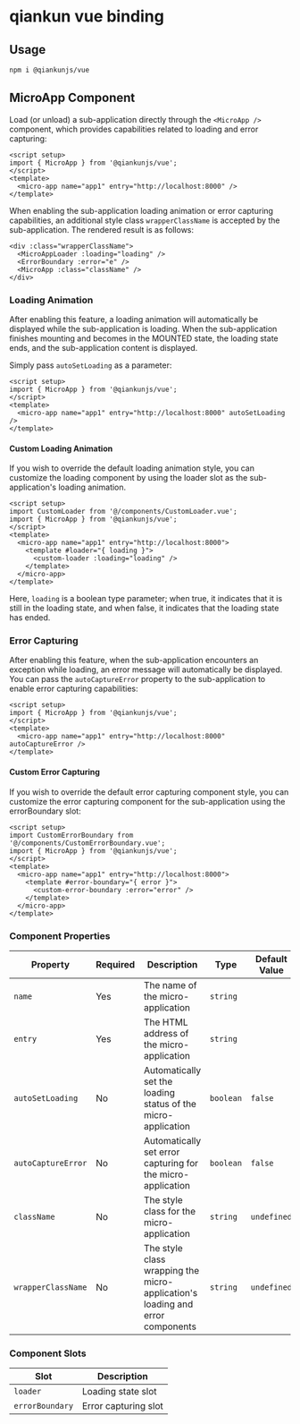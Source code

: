 # qiankun vue binding

## Usage

```bash
npm i @qiankunjs/vue
```

## MicroApp Component

Load (or unload) a sub-application directly through the `<MicroApp />` component, which provides capabilities related to loading and error capturing:

```vue
<script setup>
import { MicroApp } from '@qiankunjs/vue';
</script>
<template>
  <micro-app name="app1" entry="http://localhost:8000" />
</template>
```

When enabling the sub-application loading animation or error capturing capabilities, an additional style class `wrapperClassName` is accepted by the sub-application. The rendered result is as follows:

```vue
<div :class="wrapperClassName">
  <MicroAppLoader :loading="loading" />
  <ErrorBoundary :error="e" />
  <MicroApp :class="className" />
</div>
```

### Loading Animation

After enabling this feature, a loading animation will automatically be displayed while the sub-application is loading. When the sub-application finishes mounting and becomes in the MOUNTED state, the loading state ends, and the sub-application content is displayed.

Simply pass `autoSetLoading` as a parameter:

```vue
<script setup>
import { MicroApp } from '@qiankunjs/vue';
</script>
<template>
  <micro-app name="app1" entry="http://localhost:8000" autoSetLoading />
</template>
```

#### Custom Loading Animation

If you wish to override the default loading animation style, you can customize the loading component by using the loader slot as the sub-application's loading animation.

```vue
<script setup>
import CustomLoader from '@/components/CustomLoader.vue';
import { MicroApp } from '@qiankunjs/vue';
</script>
<template>
  <micro-app name="app1" entry="http://localhost:8000">
    <template #loader="{ loading }">
      <custom-loader :loading="loading" />
    </template>
  </micro-app>
</template>
```

Here, `loading` is a boolean type parameter; when true, it indicates that it is still in the loading state, and when false, it indicates that the loading state has ended.

### Error Capturing

After enabling this feature, when the sub-application encounters an exception while loading, an error message will automatically be displayed. You can pass the `autoCaptureError` property to the sub-application to enable error capturing capabilities:

```vue
<script setup>
import { MicroApp } from '@qiankunjs/vue';
</script>
<template>
  <micro-app name="app1" entry="http://localhost:8000" autoCaptureError />
</template>
```

#### Custom Error Capturing

If you wish to override the default error capturing component style, you can customize the error capturing component for the sub-application using the errorBoundary slot:

```vue
<script setup>
import CustomErrorBoundary from '@/components/CustomErrorBoundary.vue';
import { MicroApp } from '@qiankunjs/vue';
</script>
<template>
  <micro-app name="app1" entry="http://localhost:8000">
    <template #error-boundary="{ error }">
      <custom-error-boundary :error="error" />
    </template>
  </micro-app>
</template>
```

### Component Properties

| Property | Required | Description | Type | Default Value |
| --- | --- | --- | --- | --- |
| `name` | Yes | The name of the micro-application | `string` |  |
| `entry` | Yes | The HTML address of the micro-application | `string` |  |
| `autoSetLoading` | No | Automatically set the loading status of the micro-application | `boolean` | `false` |
| `autoCaptureError` | No | Automatically set error capturing for the micro-application | `boolean` | `false` |
| `className` | No | The style class for the micro-application | `string` | `undefined` |
| `wrapperClassName` | No | The style class wrapping the micro-application's loading and error components | `string` | `undefined` |

### Component Slots

| Slot            | Description          |
| --------------- | -------------------- |
| `loader`        | Loading state slot   |
| `errorBoundary` | Error capturing slot |
